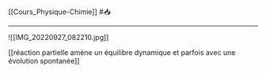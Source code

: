 [[Cours_Physique-Chimie]] #📥 

---
![[IMG_20220927_082210.jpg]]

[[réaction partielle amène un équilibre dynamique et parfois avec une évolution spontanée]]
